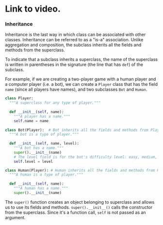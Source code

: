 # Link to video.

### Inheritance

Inheritance is the last way in which class can be associated with other classes. Inheritance can be referred to as a "is-a" association. Unlike aggregation and composition, the subclass inherits all the fields and methods from the superclass.

To indicate that a subclass inherits a superclass, the name of the superclass is written in parentheses in the signature (the line that has `def`) of the subclass.

For example, if we are creating a two-player game with a human player and a computer player (i.e. a bot), we can create a `Player` class that has the field `name` (since all players have names), and two subclasses `Bot` and `Human`.

```python
class Player:
  """A superclass for any type of player."""
  
  def __init__(self, name):
    """A player has a name."""
    self.name = name
    
class Bot(Player):  # Bot inherits all the fields and methods from Player
  """A bot is a type of player."""
  
  def __init__(self, name, level):
    """A bot has a name."""
    super().__init__(name) 
    # The level field is for the bot's difficulty level: easy, medium, or hard.
    self.level = level

class Human(Player): # Human inherits all the fields and methods from Player
  """A human is a type of player."""
  
  def __init__(self, name):
    """A human has a name."""
    super().__init__(name)
```

The `super()` function creates an object belonging to superclass and allows us to use its fields and methods. `super().__init__()` calls the constructor from the superclass. Since it's a function call, `self` is not passed as an argument.
